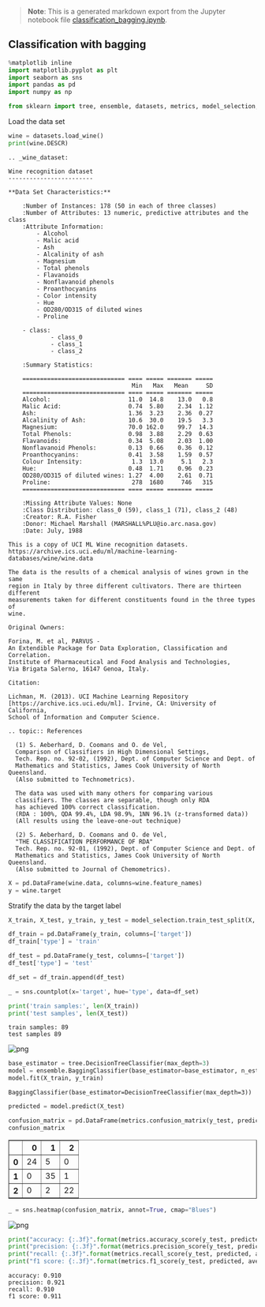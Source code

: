>**Note**: This is a generated markdown export from the Jupyter notebook file [classification_bagging.ipynb](classification_bagging.ipynb).

## Classification with bagging


```python
%matplotlib inline
import matplotlib.pyplot as plt
import seaborn as sns
import pandas as pd
import numpy as np

from sklearn import tree, ensemble, datasets, metrics, model_selection, preprocessing, pipeline
```

Load the data set


```python
wine = datasets.load_wine()
print(wine.DESCR)
```

    .. _wine_dataset:
    
    Wine recognition dataset
    ------------------------
    
    **Data Set Characteristics:**
    
        :Number of Instances: 178 (50 in each of three classes)
        :Number of Attributes: 13 numeric, predictive attributes and the class
        :Attribute Information:
     		- Alcohol
     		- Malic acid
     		- Ash
    		- Alcalinity of ash  
     		- Magnesium
    		- Total phenols
     		- Flavanoids
     		- Nonflavanoid phenols
     		- Proanthocyanins
    		- Color intensity
     		- Hue
     		- OD280/OD315 of diluted wines
     		- Proline
    
        - class:
                - class_0
                - class_1
                - class_2
    		
        :Summary Statistics:
        
        ============================= ==== ===== ======= =====
                                       Min   Max   Mean     SD
        ============================= ==== ===== ======= =====
        Alcohol:                      11.0  14.8    13.0   0.8
        Malic Acid:                   0.74  5.80    2.34  1.12
        Ash:                          1.36  3.23    2.36  0.27
        Alcalinity of Ash:            10.6  30.0    19.5   3.3
        Magnesium:                    70.0 162.0    99.7  14.3
        Total Phenols:                0.98  3.88    2.29  0.63
        Flavanoids:                   0.34  5.08    2.03  1.00
        Nonflavanoid Phenols:         0.13  0.66    0.36  0.12
        Proanthocyanins:              0.41  3.58    1.59  0.57
        Colour Intensity:              1.3  13.0     5.1   2.3
        Hue:                          0.48  1.71    0.96  0.23
        OD280/OD315 of diluted wines: 1.27  4.00    2.61  0.71
        Proline:                       278  1680     746   315
        ============================= ==== ===== ======= =====
    
        :Missing Attribute Values: None
        :Class Distribution: class_0 (59), class_1 (71), class_2 (48)
        :Creator: R.A. Fisher
        :Donor: Michael Marshall (MARSHALL%PLU@io.arc.nasa.gov)
        :Date: July, 1988
    
    This is a copy of UCI ML Wine recognition datasets.
    https://archive.ics.uci.edu/ml/machine-learning-databases/wine/wine.data
    
    The data is the results of a chemical analysis of wines grown in the same
    region in Italy by three different cultivators. There are thirteen different
    measurements taken for different constituents found in the three types of
    wine.
    
    Original Owners: 
    
    Forina, M. et al, PARVUS - 
    An Extendible Package for Data Exploration, Classification and Correlation. 
    Institute of Pharmaceutical and Food Analysis and Technologies,
    Via Brigata Salerno, 16147 Genoa, Italy.
    
    Citation:
    
    Lichman, M. (2013). UCI Machine Learning Repository
    [https://archive.ics.uci.edu/ml]. Irvine, CA: University of California,
    School of Information and Computer Science. 
    
    .. topic:: References
    
      (1) S. Aeberhard, D. Coomans and O. de Vel, 
      Comparison of Classifiers in High Dimensional Settings, 
      Tech. Rep. no. 92-02, (1992), Dept. of Computer Science and Dept. of  
      Mathematics and Statistics, James Cook University of North Queensland. 
      (Also submitted to Technometrics). 
    
      The data was used with many others for comparing various 
      classifiers. The classes are separable, though only RDA 
      has achieved 100% correct classification. 
      (RDA : 100%, QDA 99.4%, LDA 98.9%, 1NN 96.1% (z-transformed data)) 
      (All results using the leave-one-out technique) 
    
      (2) S. Aeberhard, D. Coomans and O. de Vel, 
      "THE CLASSIFICATION PERFORMANCE OF RDA" 
      Tech. Rep. no. 92-01, (1992), Dept. of Computer Science and Dept. of 
      Mathematics and Statistics, James Cook University of North Queensland. 
      (Also submitted to Journal of Chemometrics).
    



```python
X = pd.DataFrame(wine.data, columns=wine.feature_names)
y = wine.target
```

Stratify the data by the target label


```python
X_train, X_test, y_train, y_test = model_selection.train_test_split(X, y, train_size=0.5, stratify=y)

df_train = pd.DataFrame(y_train, columns=['target'])
df_train['type'] = 'train'

df_test = pd.DataFrame(y_test, columns=['target'])
df_test['type'] = 'test'

df_set = df_train.append(df_test)

_ = sns.countplot(x='target', hue='type', data=df_set)     

print('train samples:', len(X_train))
print('test samples', len(X_test))
```

    train samples: 89
    test samples 89



    
![png](classification_bagging_files/classification_bagging_6_1.png)
    



```python
base_estimator = tree.DecisionTreeClassifier(max_depth=3)
model = ensemble.BaggingClassifier(base_estimator=base_estimator, n_estimators=10)
model.fit(X_train, y_train)
```




    BaggingClassifier(base_estimator=DecisionTreeClassifier(max_depth=3))




```python
predicted = model.predict(X_test)

confusion_matrix = pd.DataFrame(metrics.confusion_matrix(y_test, predicted))
confusion_matrix
```




<div>
<table border="1" class="dataframe">
  <thead>
    <tr style="text-align: right;">
      <th></th>
      <th>0</th>
      <th>1</th>
      <th>2</th>
    </tr>
  </thead>
  <tbody>
    <tr>
      <th>0</th>
      <td>24</td>
      <td>5</td>
      <td>0</td>
    </tr>
    <tr>
      <th>1</th>
      <td>0</td>
      <td>35</td>
      <td>1</td>
    </tr>
    <tr>
      <th>2</th>
      <td>0</td>
      <td>2</td>
      <td>22</td>
    </tr>
  </tbody>
</table>
</div>




```python
_ = sns.heatmap(confusion_matrix, annot=True, cmap="Blues")
```


    
![png](classification_bagging_files/classification_bagging_9_0.png)
    



```python
print("accuracy: {:.3f}".format(metrics.accuracy_score(y_test, predicted)))
print("precision: {:.3f}".format(metrics.precision_score(y_test, predicted, average='weighted')))
print("recall: {:.3f}".format(metrics.recall_score(y_test, predicted, average='weighted')))
print("f1 score: {:.3f}".format(metrics.f1_score(y_test, predicted, average='weighted')))
```

    accuracy: 0.910
    precision: 0.921
    recall: 0.910
    f1 score: 0.911
